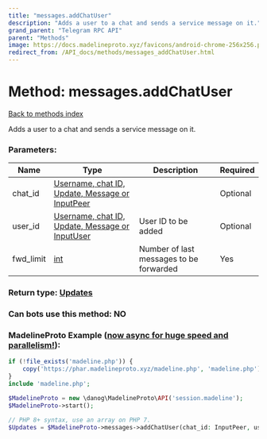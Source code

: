 ```yaml
---
title: "messages.addChatUser"
description: "Adds a user to a chat and sends a service message on it."
grand_parent: "Telegram RPC API"
parent: "Methods"
image: https://docs.madelineproto.xyz/favicons/android-chrome-256x256.png
redirect_from: /API_docs/methods/messages_addChatUser.html
---
```

# Method: messages.addChatUser
[Back to methods index](index.html)



Adds a user to a chat and sends a service message on it.

### Parameters:

| Name     |    Type       | Description | Required |
|----------|---------------|-------------|----------|
|chat\_id|[Username, chat ID, Update, Message or InputPeer](/API_docs/types/InputPeer.html) |  | Optional|
|user\_id|[Username, chat ID, Update, Message or InputUser](/API_docs/types/InputUser.html) | User ID to be added | Optional|
|fwd\_limit|[int](/API_docs/types/int.html) | Number of last messages to be forwarded | Yes|


### Return type: [Updates](/API_docs/types/Updates.html)

### Can bots use this method: **NO**


### MadelineProto Example ([now async for huge speed and parallelism!](https://docs.madelineproto.xyz/docs/ASYNC.html)):


```php
if (!file_exists('madeline.php')) {
    copy('https://phar.madelineproto.xyz/madeline.php', 'madeline.php');
}
include 'madeline.php';

$MadelineProto = new \danog\MadelineProto\API('session.madeline');
$MadelineProto->start();

// PHP 8+ syntax, use an array on PHP 7.
$Updates = $MadelineProto->messages->addChatUser(chat_id: InputPeer, user_id: InputUser, fwd_limit: int, );
```

